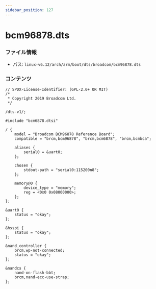 ```yaml
---
sidebar_position: 127
---
```

# bcm96878.dts

### ファイル情報

- パス: `linux-v6.12/arch/arm/boot/dts/broadcom/bcm96878.dts`

### コンテンツ

```dts
// SPDX-License-Identifier: (GPL-2.0+ OR MIT)
/*
 * Copyright 2019 Broadcom Ltd.
 */

/dts-v1/;

#include "bcm6878.dtsi"

/ {
	model = "Broadcom BCM96878 Reference Board";
	compatible = "brcm,bcm96878", "brcm,bcm6878", "brcm,bcmbca";

	aliases {
		serial0 = &uart0;
	};

	chosen {
		stdout-path = "serial0:115200n8";
	};

	memory@0 {
		device_type = "memory";
		reg = <0x0 0x08000000>;
	};
};

&uart0 {
	status = "okay";
};

&hsspi {
	status = "okay";
};

&nand_controller {
	brcm,wp-not-connected;
	status = "okay";
};

&nandcs {
	nand-on-flash-bbt;
	brcm,nand-ecc-use-strap;
};

```
